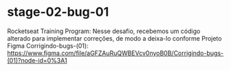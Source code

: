 # stage-02-bug-01
Rocketseat Training Program:
Nesse desafio, recebemos um código alterado para implementar correções, de modo a deixa-lo conforme Projeto Figma Corrigindo-bugs-(01):
https://www.figma.com/file/aGFZAuRuQWBEVcv0nyoB0B/Corrigindo-bugs-(01)?node-id=0%3A1
